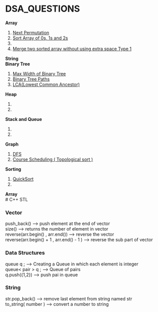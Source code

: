 # DSA_QUESTIONS
<b>Array</b> <br>
<ol>
  <li> <a href = "https://leetcode.com/problems/next-permutation/">Next Permutation</a> </li>
  <li><a href = "https://leetcode.com/problems/sort-colors/description/">Sort Array of 0s, 1s and 2s</a></li>
  <li><a href="https://leetcode.com/problems/maximum-width-of-binary-tree/description/"> </a></li>
  <li><a href= "https://www.codingninjas.com/studio/problems/merge-two-sorted-arrays-without-extra-space_6898839?utm_source=striver&utm_medium=website&utm_campaign=codestudio_a_zcourse&leftPanelTabValue=SUBMISSION">  Merge two sorted array without using extra space Type 1 </a></li>
</ol>

<b>String</b> <br>
<b>Binary Tree</b> <br>
<ol>
  <li><a href = "https://leetcode.com/problems/maximum-width-of-binary-tree/description/">Max Width of Binary Tree</a> </li>
  <li><a href  = "https://leetcode.com/problems/binary-tree-paths/solutions/">Binary Tree Paths</a></li>
  <li><a href = "https://leetcode.com/problems/lowest-common-ancestor-of-a-binary-tree/">LCA(Lowest Common Ancestor)</a></li>
</ol>

<b>Heap</b> <br>
<ol>
  <li><a href = ""></a></li>
  <li><a href=""> </a></li>
</ol>
<b>Stack and Queue</b> <br>
<ol>
  <li><a href = ""></a></li>
  <li><a href=""> </a></li>
</ol>
<b>Graph</b> <br>
<ol>
  <li><a href = "https://practice.geeksforgeeks.org/problems/depth-first-traversal-for-a-graph/1">DFS</a></li>
  <li><a href = "https://leetcode.com/problems/course-schedule/description/">Course Scheduling ( Topological sort )</a></li>
</ol>
<b>Sorting</b> <br>
<ol>
  <li><a href = "https://practice.geeksforgeeks.org/problems/quick-sort/1"> QuickSort </a></li>
  <li><a href=""> </a></li>
</ol>
<b>Array</b> <br>
# C++ STL
<h3>Vector</h3>
push_back() --> push element at the end of vector <br>
size() --> returns the number of element in vector <br>
reverse(arr.begin() , arr.end()) --> reverse the vector <br>
reverse(arr.begin() + 1 , arr.end() - 1 ) --> reverse the sub part of vector <br>

<h3>Data Structures</h3> 
queue<int> q ; --> Creating a Queue in which each element is integer <br>
queue< pair<int,int> > q ; --> Queue of pairs <br>
q.push({1,2})    --> push pai in queue <br>

<h3> String </h3>
str.pop_back()      --> remove last element from string named str<br>
to_string( number ) --> convert a number to string <br>

<h3> </h3>
